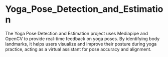 # Yoga_Pose_Detection_and_Estimation
The Yoga Pose Detection and Estimation project uses Mediapipe and OpenCV to provide real-time feedback on yoga poses. By identifying body landmarks, it helps users visualize and improve their posture during yoga practice, acting as a virtual assistant for pose accuracy and alignment.
